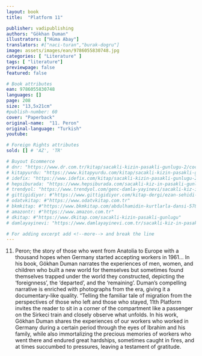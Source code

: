 ```yaml
---
layout: book
title:  "Platform 11"

publisher: vadipublishing
authors: "Gökhan Duman"
illustrators: ["Hüma Abay"]
translators: #["naci-turan","burak-dogru"]
image: assets/images/ean/9786055830748.jpg
categories: [ "Literature" ]
tags: [ "literature"]
previewpage: false
featured: false

# Book attributes
ean: 9786055830748
languages: []
page: 208
size: "13,5x21cm"
#publish-number: 60
cover: "Paperback"
original-name:  "11. Peron"
original-language: "Turkish"
youtube:

# Foreign Rights attributes
sold: [] # 'AZ', 'TR'

# Buyout Ecommerce
# dnr: "https://www.dr.com.tr/kitap/sacakli-kizin-pasakli-gunlugu-2/cocuk-ve-genclik/genclik-10-yas/roman-oyku/urunno=0001893059001"
# kitapyurdu: "https://www.kitapyurdu.com/kitap/sacakli-kizin-pasakli-gunlugu-2-/560122.html&filter_name=Sa%C3%A7akl%C4%B1+K%C4%B1z%27%C4%B1n+Pasakl%C4%B1+G%C3%BCnl%C3%BC%C4%9F%C3%BC+2"
# idefix: "https://www.idefix.com/kitap/sacakli-kizin-pasakli-gunlugu-2/cocuk-ve-genclik/genclik-10-yas/roman-oyku/urunno=0001893059001"
# hepsiburada: "https://www.hepsiburada.com/sacakli-kiz-in-pasakli-gunlugu-2-damla-yayinevi-p-HBV000012ER86"
# trendyol: "https://www.trendyol.com/genc-damla-yayinevi/sacakli-kiz-in-pasakli-gunlugu-2-p-54825777"
# gittigidiyor: #"https://www.gittigidiyor.com/kitap-dergi/ezan-sehidi-adnan-menderes_pdp_732728793"
# odatvkitap: #"https://www.odatvkitap.com.tr"
# bkmkitap: #"https://www.bkmkitap.com/abdulhamidin-kurtlarla-dansi-578226"
# amazontr: #"https://www.amazon.com.tr"
# dkitap: #"https://www.dkitap.com/sacakli-kizin-pasakli-gunlugu"
# damlayayinevi: "https://www.damlayayinevi.com.tr/sacakli-kiz-in-pasakli-gunlugu-2-bu-iste-bi-terslik-var"

# For adding excerpt add <!--more--> and break the line
---
```

11. Peron; the story of those who went from
Anatolia to Europe with a thousand hopes when
Germany started accepting workers in 1961...
In his book, Gökhan Duman narrates the experiences of men, women, and children who built a new
world for themselves but sometimes found themselves trapped under the world they constructed,
depicting the ‘foreignness’, the ‘departed’, and the
‘remaining’. Duman’s compelling narrative is enriched with photographs from the era, giving it a
documentary-like quality.
“Telling the familiar tale of migration from the
perspectives of those who left and those who stayed,
11th Platform invites the reader to sit in a corner
of the compartment like a passenger on the Sirkeci
train and closely observe what unfolds.
In his work, Gökhan Duman shares the
experiences of our workers who worked in Germany during a certain period through the eyes of
Ibrahim and his family, while also immortalizing
the precious memories of workers who went there
and endured great hardships, sometimes caught in
fires, and at times succumbed to pressures, leaving a
testament of gratitude.
<!--more--> 

